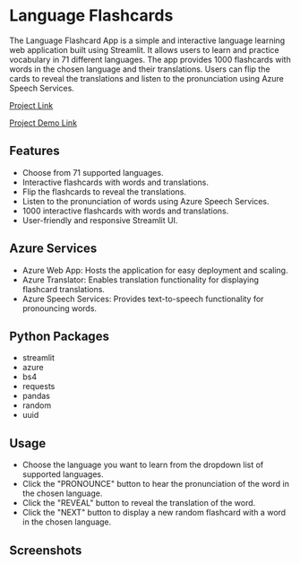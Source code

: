 # Language Flashcards

The Language Flashcard App is a simple and interactive language learning web application built using Streamlit. It allows users to learn and practice vocabulary in 71 different languages. The app provides 1000 flashcards with words in the chosen language and their translations. Users can flip the cards to reveal the translations and listen to the pronunciation using Azure Speech Services.

[Project Link](language-flashcards.azurewebsites.net)

[Project Demo Link]()

## Features
* Choose from 71 supported languages.
* Interactive flashcards with words and translations.
* Flip the flashcards to reveal the translations.
* Listen to the pronunciation of words using Azure Speech Services.
* 1000 interactive flashcards with words and translations.
* User-friendly and responsive Streamlit UI.

## Azure Services
* Azure Web App: Hosts the application for easy deployment and scaling.
* Azure Translator: Enables translation functionality for displaying flashcard translations.
* Azure Speech Services: Provides text-to-speech functionality for pronouncing words.

## Python Packages
* streamlit
* azure
* bs4
* requests
* pandas
* random
* uuid

## Usage
* Choose the language you want to learn from the dropdown list of supported languages.
* Click the "PRONOUNCE" button to hear the pronunciation of the word in the chosen language.
* Click the "REVEAL" button to reveal the translation of the word.
* Click the "NEXT" button to display a new random flashcard with a word in the chosen language.

## Screenshots
